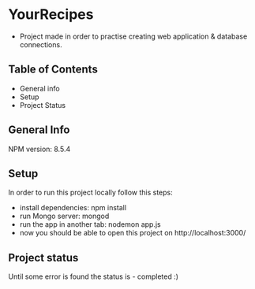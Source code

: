 # YourRecipes
* Project made in order to practise creating web application & database connections. 

## Table of Contents
* General info
* Setup
* Project Status

## General Info
NPM version: 8.5.4

## Setup
In order to run this project locally follow this steps:
* install dependencies: npm install 
* run Mongo server: mongod 
* run the app in another tab: nodemon app.js
* now you should be able to open this project on http://localhost:3000/

## Project status
Until some error is found the status is - completed :)
